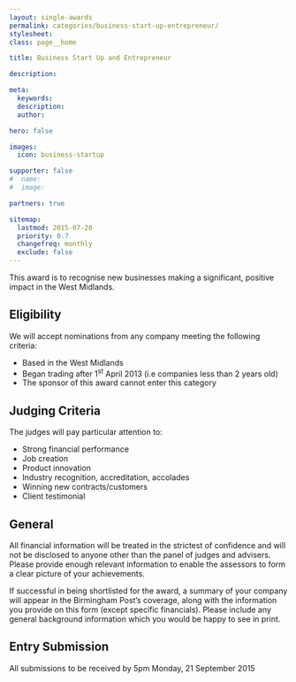 ```yaml
---
layout: single-awards
permalink: categories/business-start-up-entrepreneur/
stylesheet:
class: page__home

title: Business Start Up and Entrepreneur

description:

meta:
  keywords:
  description:
  author:

hero: false

images:
  icon: business-startup

supporter: false
#  name:
#  image:

partners: true

sitemap:
  lastmod: 2015-07-20
  priority: 0.7
  changefreq: monthly
  exclude: false
---
```


This award is to recognise new businesses making a significant, positive impact in the West Midlands.

## Eligibility

We will accept nominations from any company meeting the following criteria:

- Based in the West Midlands
- Began trading after 1<sup>st</sup> April 2013 (i.e companies less than 2 years old)
- The sponsor of this award cannot enter this category

## Judging Criteria

The judges will pay particular attention to:

- Strong financial performance
- Job creation
- Product innovation
- Industry recognition, accreditation, accolades
- Winning new contracts/customers
- Client testimonial

## General

All financial information will be treated in the strictest of confidence and will not be disclosed to anyone other than the panel of judges and advisers. Please provide enough relevant information to enable the assessors to form a clear picture of your achievements.

If successful in being shortlisted for the award, a summary of your company will appear in the Birmingham Post&rsquo;s coverage, along with the information you provide on this form (except specific financials). Please include any general background information which you would be happy to see in print.

## Entry Submission

All submissions to be received by 5pm Monday, 21 September 2015
